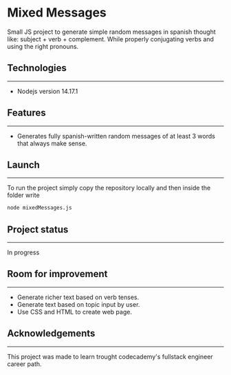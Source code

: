 # Mixed Messages

Small JS project to generate simple random messages in spanish thought like: subject + verb + complement. While properly conjugating verbs and using the right pronouns.

## Technologies
________________________


- Nodejs version 14.17.1

## Features
________________________

- Generates fully spanish-written random messages of at least 3 words that always make sense.

## Launch
________________________

To run the project simply copy the repository locally and then inside the folder write
```bash
node mixedMessages.js
```

## Project status
________________________
In progress


## Room for improvement
________________________

- Generate richer text based on verb tenses.
- Generate text based on topic input by user.
- Use CSS and HTML to create web page.

## Acknowledgements
________________________

This project was made to learn trought codecademy's fullstack engineer career path.
